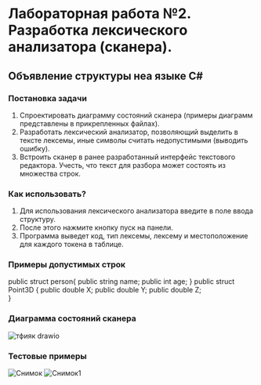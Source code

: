 # Лабораторная работа №2. Разработка лексического анализатора (сканера).
## Объявление структуры неа языке С#
### Постановка задачи
1. Спроектировать диаграмму состояний сканера (примеры диаграмм представлены в прикрепленных файлах).
2. Разработать лексический анализатор, позволяющий выделить в тексте лексемы, иные символы считать недопустимыми (выводить ошибку).
3. Встроить сканер в ранее разработанный интерфейс текстового редактора. Учесть, что текст для разбора может состоять из множества строк.
### Как использовать?
1. Для использования лексического анализатора введите в поле ввода структуру.
2. После этого нажмите кнопку пуск на панели.
3. Программа выведет код, тип лексемы, лексему и местоположение для каждого токена в таблице.
### Примеры допустимых строк
public struct person{
      public string name;
      public int age;
}
public struct Point3D
   {
       public double X;
       public double Y;
       public double Z;   
}
   ### Диаграмма состояний сканера
   ![тфияк drawio](https://github.com/more1oleva/lab2/assets/118746926/ca64e801-f22c-42c8-94e8-d1fd990f8a4f)
### Тестовые примеры
![Снимок](https://github.com/more1oleva/lab2/assets/118746926/e951962b-3d5b-48c0-8c1b-3e419f1d8285)
![Снимок1](https://github.com/more1oleva/lab2/assets/118746926/d025a495-5132-4b5f-98fd-db2858a72efa)
